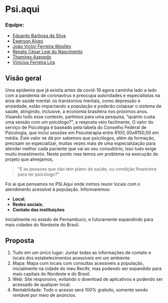 # Psi.aqui

### Equipe: 
- [Eduardo Barbosa da Silva](https://github.com/?)
- [Ewerson Alves](https://github.com/KyuHayato)
- [João Victor Ferreira Woolley](https://github.com/?)
- [Renato César Leal do Nascimento](https://github.com/?)
- [Thamires Azevedo](https://github.com/?)
- [Vinícius Ferreira Lira](https://github.com/?)


## Visão geral

Uma epidemia que já existia antes da covid-19 agora caminha lado a lado com a pandemia de coronavírus e preocupa autoridades e especialistas na área de saúde mental: os transtornos mentais, como depressão e ansiedade, estão impactando a população e poderão colapsar o sistema de saúde, atingindo, inclusive, a economia brasileira nos próximos anos.
Visando todo esse contexto, partimos para uma pesquisa, “quanto custa uma sessão com um psicólogo?”, a resposta veio facilmente, O valor do serviço de Psicologia é baseado pela tabela do Conselho Federal de Psicologia, que inclui sessões em Psicoterapia entre R$100,00 e R$150,00 em média. Este valor se dá por sabemos que psicólogos, além da formação, precisam se especializar, muitas vezes mais de uma especialização para atender melhor cada paciente que vai ao seu consultório, isso tudo exige muito investimento.
Neste ponto mas temos um problema na execução do projeto que almejamos,

> “E as pessoas que não tem plano de saúde, ou condição financeira para ter psicólogo?”

Foi aí que pensamos no PSI.Aqui onde iremos reunir locais com o atendimento acessível à população. Informaremos:
- **Local**;
- **Redes sociais**;
- **Contato das instituições**

Inicialmente no estado de Pernambuco, e futuramente expandindo para mais cidades do Nordeste do Brasil.

## Proposta

1.	Tudo em um único lugar: Juntar todas as informações de contato e locais dos estabelecimentos acessíveis em um ambiente.
2.	Mapa: Mapa com locais com consultas acessíveis a população, inicialmente na cidade do meu Recife, mas podendo ser expandido para mais capitais do Nordeste e do Brasil.
3.	Web: Site responsivo, evitando o download de aplicativos e podendo ser acessado de qualquer local.
4.	Rentabilidade: Todo o acesso será 100% gratuito, somente sendo rentável por meio de anúncios.


